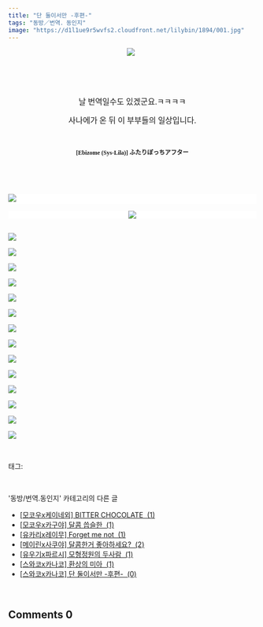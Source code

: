 ```yaml
---
title: "단 둘이서만 -후편-"
tags: "동방／번역．동인지"
image: "https://d1l1ue9r5wvfs2.cloudfront.net/lilybin/1894/001.jpg"
---
```

<div class="article">
<div class="area_view">
<p style="text-align: center"><img src="{{ site.imgserver9 }}/lilybin/1894/001.jpg"/><span style="color:#557a74; font-family:돋움; font-size:9pt; background-color:white"> </span><span style="font-family:굴림; font-size:12pt"> 
</span></p><p> 
 </p><p style="text-align: center"> 
 </p><p style="text-align: center"><span style="font-family:굴림; font-size:12pt">날 번역일수도 있겠군요.ㅋㅋㅋㅋ
</span></p><p style="text-align: center"><span style="font-family:굴림; font-size:12pt">사나에가 온 뒤 이 부부들의 일상입니다.
</span></p><p> 
 </p><p style="text-align: center"><strong><span style="font-family:굴림; font-size:9pt">[Ebizome (Sys-Lila)] ふたりぼっちアフタ</span><span style="font-family:MS Mincho; font-size:9pt">ー</span><span style="font-family:굴림; font-size:24pt">
</span></strong></p><p>
 </p><p> 
 </p><p style="text-align: justify; background: white"><img src="{{ site.imgserver9 }}/lilybin/1894/002.jpg"/><span style="color:#557a74; font-family:돋움; font-size:9pt"> 
</span></p><p style="text-align: center; background: white"><img src="{{ site.imgserver9 }}/lilybin/1894/003.jpg"/><span style="color:#557a74; font-family:돋움; font-size:9pt">
</span></p><p><span style="color:#557a74; font-family:돋움; font-size:9pt"><br/><img src="{{ site.imgserver9 }}/lilybin/1894/004.jpg"/><br/><br/><img src="{{ site.imgserver9 }}/lilybin/1894/005.jpg"/><br/><br/><img src="{{ site.imgserver9 }}/lilybin/1894/006.jpg"/><br/><br/><img src="{{ site.imgserver9 }}/lilybin/1894/007.jpg"/><br/><br/><img src="{{ site.imgserver9 }}/lilybin/1894/008.jpg"/><br/><br/><img src="{{ site.imgserver9 }}/lilybin/1894/009.jpg"/><br/><br/><img src="{{ site.imgserver9 }}/lilybin/1894/010.jpg"/><br/><br/><img src="{{ site.imgserver9 }}/lilybin/1894/011.jpg"/><br/><br/><img src="{{ site.imgserver9 }}/lilybin/1894/012.jpg"/><br/><br/><img src="{{ site.imgserver9 }}/lilybin/1894/013.jpg"/><br/><br/><img src="{{ site.imgserver9 }}/lilybin/1894/014.jpg"/><br/><br/><img src="{{ site.imgserver9 }}/lilybin/1894/015.jpg"/><br/><br/><img src="{{ site.imgserver9 }}/lilybin/1894/016.jpg"/><br/><br/><img src="{{ site.imgserver9 }}/lilybin/1894/017.jpg"/></span><span style="font-family:굴림; font-size:12pt">
</span></p>
</div></div><br/>
<div class="tagTrail">
<p>태그: </p>
<ul>
</ul>
</div><br/>
<div class="another">
<p>'동방/번역.동인지' 카테고리의 다른 글</p>
<ul>
<li><a href="/lilybin_1900">
[모코우x케이네외] BITTER CHOCOLATE  (1)
</a></li>
<li><a href="/lilybin_1899">
[모코우x카구야] 달콤 씁슬한  (1)
</a></li>
<li><a href="/lilybin_1898">
[유카리x레이무] Forget me not  (1)
</a></li>
<li><a href="/lilybin_1897">
[메이린x사쿠야] 달콤한거 좋아하세요?  (2)
</a></li>
<li><a href="/lilybin_1896">
[유우기x파르시] 모형정원의 두사람  (1)
</a></li>
<li><a href="/lilybin_1895">
[스와코x카나코] 환상의 미아  (1)
</a></li>
<li><a href="/lilybin_1894">
[스와코x카나코] 단 둘이서만 -후편-  (0)
</a></li>
</ul>
</div><br/>
<div class="comment">
<h2 class="bold">Comments <span id="commentCount1894">0</span></h2>
<div style="clear:both;">
<div id="entry1894Comment" style="display:block">
</div>
</div>
</div><br/>
<br/>
<p id="refer"></p>
<br/>

